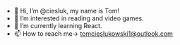- 👋 Hi, I’m @ciesluk, my name is Tom!
- 👀 I’m interested in reading and video games.
- 🌱 I’m currently learning React. 
- 📫 How to reach me-> tomcieslukowski1@outlook.com

<!---
ciesluk/ciesluk is a ✨ special ✨ repository because its `README.md` (this file) appears on your GitHub profile.
You can click the Preview link to take a look at your changes.
--->
